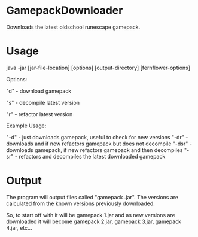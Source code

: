 # GamepackDownloader
Downloads the latest oldschool runescape gamepack.

# Usage
java -jar [jar-file-location] [options] [output-directory] [fernflower-options]

Options:

"d" - download gamepack

"s" - decompile latest version

"r" - refactor latest version

Example Usage:

"-d" - just downloads gamepack, useful to check for new versions
"-dr" - downloads and if new refactors gamepack but does not decompile
"-dsr" - downloads gamepack, if new refactors gamepack and then decompiles
"-sr" - refactors and decompiles the latest downloaded gamepack

# Output
The program will output files called "gamepack <version>.jar". The versions are calculated from the known versions previously downloaded.

So, to start off with it will be gamepack 1.jar and as new versions are downloaded it will become gamepack 2.jar, gamepack 3.jar, gamepack 4.jar, etc...
